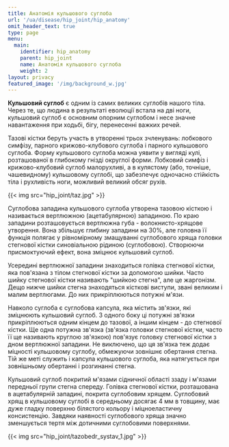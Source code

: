 ```yaml
---
title: Анатомія кульшового суглоба
url: '/ua/disease/hip_joint/hip_anatomy'
omit_header_text: true
type: page
menu:
  main:
    identifier: hip_anatomy
    parent: hip_joint
    name: Анатомія кульшового суглоба
    weight: 2
layout: privacy
featured_image: '/img/background_w.jpg'
---
```


**Кульшовий суглоб** є одним із самих великих суглобів нашого тіла. Через те, що людина в результаті еволюції встала на
дві ноги, кульшовий суглоб є основним опорним суглобом і несе значне навантаження при ходьбі, бігу, перенесенні важких
речей.

Тазові кістки беруть участь в утворенні трьох зчленувань: лобкового симфізу, парного крижово-клубового суглоба і парного
кульшового суглоба. Форму кульшового суглоба можна уявити у вигляді кулі, розташованої в глибокому гнізді округлої
форми. Лобковий симфіз і крижово-клубовий суглоб малорухливі, а в кулястому (або, точніше, чашевидному)
кульшовому суглобі, що забезпечує одночасно стійкість тіла і рухливість ноги, можливий великий обсяг рухів.

{{< img src="hip_joint/taz.jpg" >}}

Суглобова западина кульшового суглоба утворена тазовою кісткою і називається вертлюжною (ацетабулярною) западиною. По
краю западини розташовується вертлюжна губа - волокнисто-хрящове утворення. Вона збільшує глибину западини на 30%, але
головна її функція полягає у рівномірному змащуванні суглобового хряща головки стегнової кістки синовіальною рідиною
(суглобовою). Створюючи присмоктуючий ефект, вона зміцнює кульшовий суглоб.

Усередині вертлюжної западини знаходиться голівка стегнової кістки, яка пов'язана з тілом стегнової кістки за допомогою
шийки. Часто шийку стегнової кістки називають "шийкою стегна", але це жаргонізм. Дещо нижче шийки стегна знаходяться
кісткові виступи, звані великим і малим вертлюгами. До них прикріплюються потужні м'язи.

Навколо суглоба є суглобова капсула, яка містить зв'язки, які зміцнюють кульшовий суглоб. З одного боку ці потужні
зв'язки прикріплюються одним кінцем до тазової, а іншим кінцем - до стегнової кістки. Ще одна потужна зв'язка (зв'язка
головки стегнової кістки, часто її ще називають круглою зв'язкою) пов'язує головку стегнової кістки з дном вертлюжної
западини. Не виключено, що ця зв'язка теж додає міцності кульшовому суглобу, обмежуючи зовнішнє обертання стегна. Тій же
меті служить і капсула кульшового суглоба, яка натягується при зовнішньому обертанні і розгинанні стегна.

Кульшовий суглоб покритий м'язами сідничної області ззаду і м'язами передньої групи стегна спереду. Голівка стегнової
кістки, розташована в ацетабулярній западині, покрита суглобовим хрящем. Суглобовий хрящ в кульшовому суглобі в
середньому досягає 4 мм в товщину, має дуже гладку поверхню білястого кольору і міцноеластичну консистенцію. Завдяки
наявності суглобового хряща значно зменшується тертя між дотичними суглобовими поверхнями.

{{< img src="hip_joint/tazobedr_systav_1.jpg" >}}
